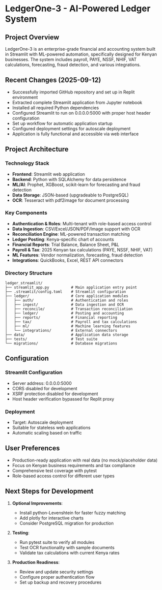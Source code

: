 # LedgerOne-3 - AI-Powered Ledger System

## Project Overview
LedgerOne-3 is an enterprise-grade financial and accounting system built in Streamlit with ML-powered automation, specifically designed for Kenyan businesses. The system includes payroll, PAYE, NSSF, NHIF, VAT calculations, forecasting, fraud detection, and various integrations.

## Recent Changes (2025-09-12)
- Successfully imported GitHub repository and set up in Replit environment
- Extracted complete Streamlit application from Jupyter notebook
- Installed all required Python dependencies
- Configured Streamlit to run on 0.0.0.0:5000 with proper host header configuration
- Set up workflow for automatic application startup
- Configured deployment settings for autoscale deployment
- Application is fully functional and accessible via web interface

## Project Architecture
### Technology Stack
- **Frontend**: Streamlit web application
- **Backend**: Python with SQLAlchemy for data persistence
- **ML/AI**: Prophet, XGBoost, scikit-learn for forecasting and fraud detection
- **Data Storage**: JSON-based (upgradeable to PostgreSQL)
- **OCR**: Tesseract with pdf2image for document processing

### Key Components
- **Authentication & Roles**: Multi-tenant with role-based access control
- **Data Ingestion**: CSV/Excel/JSON/PDF/Image support with OCR
- **Reconciliation Engine**: ML-powered transaction matching
- **Ledger Posting**: Kenya-specific chart of accounts
- **Financial Reports**: Trial Balance, Balance Sheet, P&L
- **Payroll & Tax**: 2025 Kenyan tax calculations (PAYE, NSSF, NHIF, VAT)
- **ML Features**: Vendor normalization, forecasting, fraud detection
- **Integrations**: QuickBooks, Excel, REST API connectors

### Directory Structure
```
ledger_streamlit/
├── streamlit_app.py          # Main application entry point
├── .streamlit/config.toml    # Streamlit configuration
├── ledger/                   # Core application modules
│   ├── auth/                 # Authentication and roles
│   ├── ingest/               # Data ingestion and OCR
│   ├── reconcile/            # Transaction reconciliation
│   ├── ledger/               # Posting and accounting
│   ├── reports/              # Financial reporting
│   ├── tax/                  # Payroll and tax calculations
│   ├── ml/                   # Machine learning features
│   └── integrations/         # External connectors
├── data/                     # Application data storage
├── tests/                    # Test suite
└── migrations/               # Database migrations
```

## Configuration
### Streamlit Configuration
- Server address: 0.0.0.0:5000
- CORS disabled for development
- XSRF protection disabled for development
- Host header verification bypassed for Replit proxy

### Deployment
- Target: Autoscale deployment
- Suitable for stateless web applications
- Automatic scaling based on traffic

## User Preferences
- Production-ready application with real data (no mock/placeholder data)
- Focus on Kenyan business requirements and tax compliance
- Comprehensive test coverage with pytest
- Role-based access control for different user types

## Next Steps for Development
1. **Optional Improvements**:
   - Install python-Levenshtein for faster fuzzy matching
   - Add plotly for interactive charts
   - Consider PostgreSQL migration for production

2. **Testing**:
   - Run pytest suite to verify all modules
   - Test OCR functionality with sample documents
   - Validate tax calculations with current Kenya rates

3. **Production Readiness**:
   - Review and update security settings
   - Configure proper authentication flow
   - Set up backup and recovery procedures